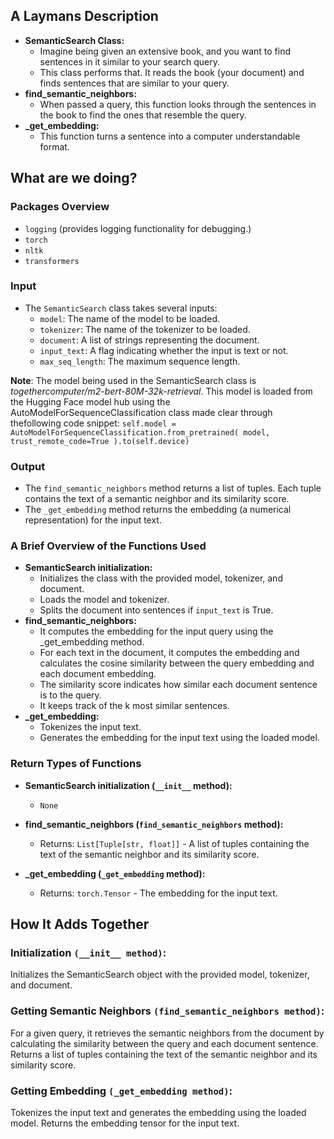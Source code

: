 ## A Laymans Description

- **SemanticSearch Class:**
  - Imagine being given an extensive book, and you want to find sentences in it similar to your search query.
  - This class performs that. It reads the book (your document) and finds sentences that are similar to your query.
- **find_semantic_neighbors:**
  - When passed a query, this function looks through the sentences in the book to find the ones that resemble the query.
- **_get_embedding:**
  - This function turns a sentence into a computer understandable format.

## What are we doing?

### Packages Overview
- `logging` (provides logging functionality for debugging.)
- `torch`
- `nltk`
- `transformers`

### Input

- The `SemanticSearch` class takes several inputs:
  - `model`: The name of the model to be loaded.
  - `tokenizer`: The name of the tokenizer to be loaded.
  - `document`: A list of strings representing the document.
  - `input_text`: A flag indicating whether the input is text or not.
  - `max_seq_length`: The maximum sequence length.
 
**Note**: The model being used in the SemanticSearch class is *togethercomputer/m2-bert-80M-32k-retrieval*. This model is loaded from the Hugging Face model hub using the AutoModelForSequenceClassification class made clear through thefollowing code snippet:
`self.model = AutoModelForSequenceClassification.from_pretrained(
    model, trust_remote_code=True
).to(self.device)
`

### Output

- The `find_semantic_neighbors` method returns a list of tuples. Each tuple contains the text of a semantic neighbor and its similarity score.
- The `_get_embedding` method returns the embedding (a numerical representation) for the input text.


### A Brief Overview of the Functions Used

- **SemanticSearch initialization:**
  - Initializes the class with the provided model, tokenizer, and document.
  - Loads the model and tokenizer.
  - Splits the document into sentences if `input_text` is True.
- **find_semantic_neighbors:**
  - It computes the embedding for the input query using the _get_embedding method.
  - For each text in the document, it computes the embedding and calculates the cosine similarity between the query embedding and each document embedding.
  - The similarity score indicates how similar each document sentence is to the query.
  - It keeps track of the k most similar sentences.
- **_get_embedding:**
  - Tokenizes the input text.
  - Generates the embedding for the input text using the loaded model.

### Return Types of Functions

- **SemanticSearch initialization (`__init__` method):**
  - `None`

- **find_semantic_neighbors (`find_semantic_neighbors` method):**
  - Returns: `List[Tuple[str, float]]` - A list of tuples containing the text of the semantic neighbor and its similarity score.

- **_get_embedding (`_get_embedding` method):**
  - Returns: `torch.Tensor` - The embedding for the input text.
 
## How It Adds Together

### Initialization `(__init__ method)`:
Initializes the SemanticSearch object with the provided model, tokenizer, and document.

### Getting Semantic Neighbors `(find_semantic_neighbors method)`:
For a given query, it retrieves the semantic neighbors from the document by calculating the similarity between the query and each document sentence.
Returns a list of tuples containing the text of the semantic neighbor and its similarity score.

### Getting Embedding `(_get_embedding method)`:
Tokenizes the input text and generates the embedding using the loaded model.
Returns the embedding tensor for the input text.
